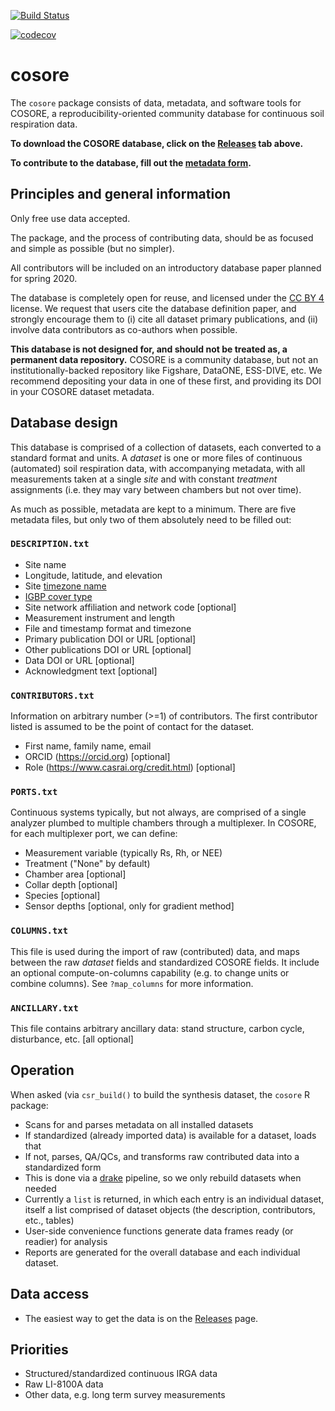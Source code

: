 [![Build Status](https://travis-ci.org/bpbond/cosore.svg?branch=master)](https://travis-ci.org/bpbond/cosore) 

[![codecov](https://codecov.io/gh/bpbond/cosore/branch/master/graph/badge.svg)](https://codecov.io/gh/bpbond/cosore)


# cosore

The `cosore` package consists of data, metadata, and software tools for COSORE, a reproducibility-oriented 
community database for continuous soil respiration data.

**To download the COSORE database, click on the
[Releases](https://github.com/bpbond/cosore/releases) tab above.**

**To contribute to the database, fill out the [metadata form](https://forms.gle/xRSY7WwmWKTL6iCv5).**

## Principles and general information

Only free use data accepted.

The package, and the process of contributing data, should be as focused and 
simple as possible (but no simpler).

All contributors will be included on an introductory database paper planned for spring 2020.

The database is completely open for reuse, and licensed under the [CC BY 4](https://creativecommons.org/licenses/by/4.0/) license. We request that users cite the 
database definition paper, and strongly encourage them to (i) cite all dataset primary
publications, and (ii) involve data contributors as co-authors when possible.

**This database is not designed for, and should not be treated as, a permanent
data repository.** COSORE is a community database, but not an institutionally-backed repository like Figshare, DataONE, ESS-DIVE, etc. We recommend depositing your data in one of these first, and providing its DOI in your COSORE dataset metadata.

## Database design

This database is comprised of a collection of datasets, each converted to a standard format and units.
A _dataset_ is one or more files of continuous (automated) soil respiration data,
with accompanying metadata, with all measurements taken at a single _site_ and with
constant _treatment_ assignments (i.e. they may vary between chambers but not over time).

As much as possible, metadata are kept to a minimum. There are five metadata files, but only two of them absolutely need to be filled out:

### `DESCRIPTION.txt`

* Site name
* Longitude, latitude, and elevation
* Site [timezone name](https://en.wikipedia.org/wiki/List_of_tz_database_time_zones)
* [IGBP cover type](http://www.eomf.ou.edu/static/IGBP.pdf)
* Site network affiliation and network code [optional]
* Measurement instrument and length
* File and timestamp format and timezone
* Primary publication DOI or URL [optional]
* Other publications DOI or URL [optional]
* Data DOI or URL [optional]
* Acknowledgment text [optional]

### `CONTRIBUTORS.txt`

Information on arbitrary number (>=1) of contributors. The first contributor listed is assumed to be the point of contact for the dataset.

* First name, family name, email
* ORCID (https://orcid.org) [optional]
* Role (https://www.casrai.org/credit.html) [optional]

### `PORTS.txt`

Continuous systems typically, but not always, are comprised of a single analyzer plumbed to multiple chambers through a multiplexer. In COSORE, for each multiplexer port, we can define:

* Measurement variable (typically Rs, Rh, or NEE)
* Treatment ("None" by default)
* Chamber area [optional]
* Collar depth [optional]
* Species [optional]
* Sensor depths [optional, only for gradient method]

### `COLUMNS.txt`

This file is used during the import of raw (contributed) data, and maps
between the raw _dataset_ fields and standardized COSORE fields.
It include an optional compute-on-columns capability (e.g. to change units or combine columns). See `?map_columns` for more information.

### `ANCILLARY.txt`

This file contains arbitrary ancillary data: stand structure, carbon cycle, disturbance, etc. [all optional]

## Operation

When asked (via `csr_build()` to build the synthesis dataset, the `cosore` R package:
* Scans for and parses metadata on all installed datasets
* If standardized (already imported data) is available for a dataset, loads that
* If not, parses, QA/QCs, and transforms raw contributed data into a standardized form
* This is done via a [drake](https://github.com/ropensci/drake) pipeline, so we only 
rebuild datasets when needed
* Currently a `list` is returned, in which each entry is an individual dataset, itself
a list comprised of dataset objects (the description, contributors, etc., tables)
* User-side convenience functions generate data frames ready (or readier) for analysis
* Reports are generated for the overall database and each individual dataset.

## Data access

* The easiest way to get the data is on the [Releases](https://github.com/bpbond/cosore/releases) page.

## Priorities

* Structured/standardized continuous IRGA data
* Raw LI-8100A data
* Other data, e.g. long term survey measurements
